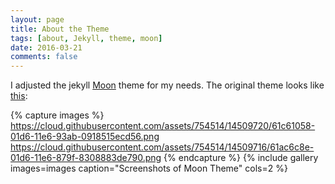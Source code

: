 ```yaml
---
layout: page
title: About the Theme
tags: [about, Jekyll, theme, moon]
date: 2016-03-21
comments: false
---
```


I adjusted the jekyll [Moon](https://github.com/TaylanTatli/Moon) theme for my needs. The original theme looks like [this](http://taylantatli.github.io/Moon):

{% capture images %}
    https://cloud.githubusercontent.com/assets/754514/14509720/61c61058-01d6-11e6-93ab-0918515ecd56.png
    https://cloud.githubusercontent.com/assets/754514/14509716/61ac6c8e-01d6-11e6-879f-8308883de790.png
{% endcapture %}
{% include gallery images=images caption="Screenshots of Moon Theme" cols=2 %}

